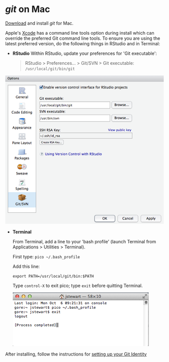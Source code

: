 # *git* on Mac

[Download](http://git-scm.com/downloads) and install *git* for Mac.  

Apple's [Xcode](https://developer.apple.com/xcode/) has a command line tools option during install which can override the preferred Git command line tools. To ensure you are using the latest preferred version, do the following things in RStudio and in Terminal:

- **RStudio**
  Within RStudio, update your preferences for 'Git executable':
  
  > RStudio > Preferences... > Git/SVN > Git executable: `/usr/local/git/bin/git`
  
 ![](./fig/rstudio_prefs_git.png)

- **Terminal**
  
  From Terminal, add a line to your 'bash profile' (launch Terminal from Applications > Utilities > Terminal).
  
  First type:  `pico ~/.bash_profile`
  
  Add this line: 

  ```
  export PATH=/usr/local/git/bin:$PATH
  ```
  
  Type `control-X` to exit pico; type `exit` before quitting Terminal.  
  
  ![](./fig/terminal_pico.png)
  
After installing, follow the instructions for [setting up your Git Identity](https://github.com/OHI-Science/ohimanual/blob/master/tutorials/accessing_a_repo_with_github.md#set-up-your-git-identity)

